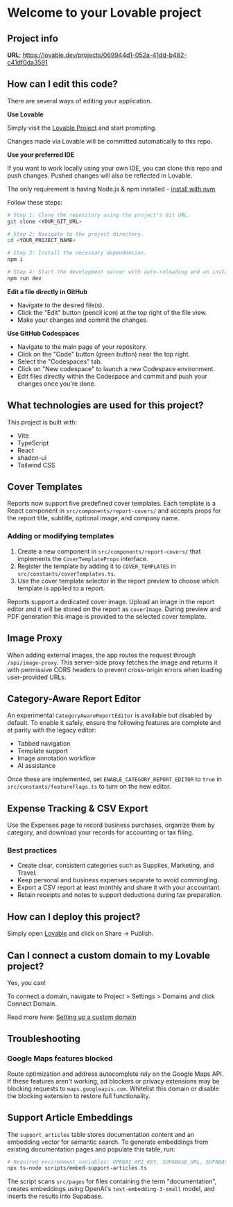 # Welcome to your Lovable project

## Project info

**URL**: https://lovable.dev/projects/069944d1-052a-41dd-b482-c41df0da3591

## How can I edit this code?

There are several ways of editing your application.

**Use Lovable**

Simply visit the [Lovable Project](https://lovable.dev/projects/069944d1-052a-41dd-b482-c41df0da3591) and start prompting.

Changes made via Lovable will be committed automatically to this repo.

**Use your preferred IDE**

If you want to work locally using your own IDE, you can clone this repo and push changes. Pushed changes will also be reflected in Lovable.

The only requirement is having Node.js & npm installed - [install with nvm](https://github.com/nvm-sh/nvm#installing-and-updating)

Follow these steps:

```sh
# Step 1: Clone the repository using the project's Git URL.
git clone <YOUR_GIT_URL>

# Step 2: Navigate to the project directory.
cd <YOUR_PROJECT_NAME>

# Step 3: Install the necessary dependencies.
npm i

# Step 4: Start the development server with auto-reloading and an instant preview.
npm run dev
```

**Edit a file directly in GitHub**

- Navigate to the desired file(s).
- Click the "Edit" button (pencil icon) at the top right of the file view.
- Make your changes and commit the changes.

**Use GitHub Codespaces**

- Navigate to the main page of your repository.
- Click on the "Code" button (green button) near the top right.
- Select the "Codespaces" tab.
- Click on "New codespace" to launch a new Codespace environment.
- Edit files directly within the Codespace and commit and push your changes once you're done.

## What technologies are used for this project?

This project is built with:

- Vite
- TypeScript
- React
- shadcn-ui
- Tailwind CSS

## Cover Templates

Reports now support five predefined cover templates. Each template is a React component
in `src/components/report-covers/` and accepts props for the report title, subtitle,
optional image, and company name.

### Adding or modifying templates

1. Create a new component in `src/components/report-covers/` that implements the
   `CoverTemplateProps` interface.
2. Register the template by adding it to `COVER_TEMPLATES` in
   `src/constants/coverTemplates.ts`.
3. Use the cover template selector in the report preview to choose which template
   is applied to a report.

Reports support a dedicated cover image. Upload an image in the report editor and it will be stored on the report as `coverImage`. During preview and PDF generation this image is provided to the selected cover template.

## Image Proxy

When adding external images, the app routes the request through `/api/image-proxy`.
This server-side proxy fetches the image and returns it with permissive CORS headers
to prevent cross-origin errors when loading user-provided URLs.

## Category-Aware Report Editor

An experimental `CategoryAwareReportEditor` is available but disabled by default.
To enable it safely, ensure the following features are complete and at parity with
the legacy editor:

- Tabbed navigation
- Template support
- Image annotation workflow
- AI assistance

Once these are implemented, set `ENABLE_CATEGORY_REPORT_EDITOR` to `true` in
`src/constants/featureFlags.ts` to turn on the new editor.

## Expense Tracking & CSV Export

Use the Expenses page to record business purchases, organize them by category, and download your records for accounting or tax filing.

### Best practices

- Create clear, consistent categories such as Supplies, Marketing, and Travel.
- Keep personal and business expenses separate to avoid commingling.
- Export a CSV report at least monthly and share it with your accountant.
- Retain receipts and notes to support deductions during tax preparation.

## How can I deploy this project?

Simply open [Lovable](https://lovable.dev/projects/069944d1-052a-41dd-b482-c41df0da3591) and click on Share -> Publish.

## Can I connect a custom domain to my Lovable project?

Yes, you can!

To connect a domain, navigate to Project > Settings > Domains and click Connect Domain.

Read more here: [Setting up a custom domain](https://docs.lovable.dev/tips-tricks/custom-domain#step-by-step-guide)

## Troubleshooting

### Google Maps features blocked

Route optimization and address autocomplete rely on the Google Maps API. If these
features aren't working, ad blockers or privacy extensions may be blocking
requests to `maps.googleapis.com`. Whitelist this domain or disable the blocking
extension to restore full functionality.

## Support Article Embeddings

The `support_articles` table stores documentation content and an embedding vector for semantic search. To generate embeddings from existing documentation pages and populate this table, run:

```sh
# Required environment variables: OPENAI_API_KEY, SUPABASE_URL, SUPABASE_SERVICE_ROLE_KEY
npx ts-node scripts/embed-support-articles.ts
```

The script scans `src/pages` for files containing the term "documentation", creates embeddings using OpenAI's `text-embedding-3-small` model, and inserts the results into Supabase.
